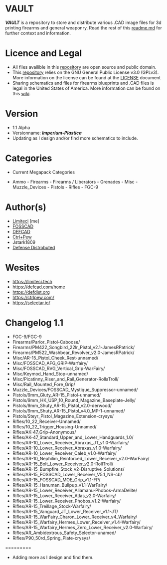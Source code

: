 # VAULT
**_VAULT_** is a repository to store and distribute various .CAD image files for 3d printing firearms and general weaponry. Read the rest of this [readme.md](https://github.com/limiteci/vault/blob/main/README.md) for further context and information.

# Licence and Legal
- All files availible in this [repository](https://github.com/limiteci/vault) are open source and public domain.
- This [repository](https://github.com/limiteci/vault) relies on the GNU General Public License v3.0 (GPLv3). More information on the license can be found at the [LICENSE](https://github.com/limiteci/vault/blob/main/LICENSE) document
- Sharing schematics and files for firearms blueprints and .CAD files is legal in the United States of America. More information can be found on this [wiki](https://en.wikipedia.org/wiki/Ghost_gun).

# Version
- 1.1 Alpha
- Versionname: **_Imperium-Plastica_**
- Updating as I design and/or find more schematics to include.

# Categories
* Current Megapack Categories
- Ammo - Firearms - Firearms / Liberators - Grenades - Misc - Muzzle_Devices - Pistols - Rifles - FGC-9

# Author(s)
- [Limiteci](https://limiteci.tech) [me]
- [FOSSCAD](https://fosscad.org/fc/)
- [DEFCAD](https://defcad.com/home/)
- [Ctrl+Pew](https://ctrlpew.com/)
- Jstark1809
- [Defense Distrobuted](https://defdist.org/)

# Wesites
- https://limiteci.tech
- https://defcad.com/home
- https://defdist.org
- https://ctrlpew.com/
- https://selectar.io/

# Changelog 1.1
- FGC-9/FGC-9
- Firearms/Parlor_Pistol-Caboose/
- Firearms/PM422_Songbird_22lr_Pistol_v2.1-JamesRPatrick/
- Firearms/PM522_Washbear_Revolver_v2.0-JamesRPatrick/
- Misc/AR-15_Pistol_Cheek_Rest-unnamed/
- Misc/FOSSCAD_AFG_GRIP-Warfairy/
- Misc/FOSSCAD_RVG_Vertical_Grip-WarFairy/
- Misc/Keymod_Hand_Stop-unnamed/
- Misc/Picatinny_Riser_and_Rail_Generator-RollaTroll/
- Misc/Rail_Mounted_Fore_Grip/
- Muzzle_Devices/FOSSCAD_Mystique_Suppressor-unnamed/
- Pistols/9mm_Gluty_AR-15_Pistol-unnamed/
- Pistols/9mm_HK_USP_10_Round_Magazine_Baseplate-Jelly/
- Pistols/9mm_Shuty_AR-15_Pistol_v2.0-derwood/
- Pistols/9mm_Shuty_AR-15_Pistol_v4.0_MP-1-unnamed/
- Pistols/Steyr_Pistol_Magazine_Extension-crysys/
- Rifles/10_22_Receiver-Unnamed/
- Rifles/10_22_Trigger_Housing-Unnamed/
- Rifles/AK-47_Grip-Anonymous/
- Rifles/AK-47_Standard_Upper_and_Lower_Handguards_1.0/
- Rifles/AR-10_Lower_Receiver_Abraxas_JT_v1.0-Warfairy/
- Rifles/AR-10_Lower_Receiver_Abraxas_v1.0-Warfairy/
- Rifles/AR-10_Lower_Receiver_Caleb_v1.0-Warfairy/
- Rifles/AR-10_Nephilim_Reinforced_Lower_Receiver_v2.0-WarFairy/
- Rifles/AR-15_Bolt_Lower_Receiver_v2.0-RollTroll/
- Rifles/AR-15_Bumpfire_Stock_v2-Disruptive_Solutions/
- Rifles/AR-15_FOSSCAD_Lower_Receiver_V5.1_NS-cb/
- Rifles/AR-15_FOSSCAD_MOE_Grip_v1.1-FP/
- Rifles/AR-15_Hanuman_Bullpup_v1.1-WarFairy/
- Rifles/AR-15_Lower_Receiver_Aliamanu-Phobos-ArmaDelite/
- Rifles/AR-15_Lower_Receiver_Atlas_v2.0-Warfairy/
- Rifles/AR-15_Lower_Receiver_Phobos_v1.2-Warfairy/
- Rifles/AR-15_Treillage_Stock-Warfairy/
- Rifles/AR-15_Vanguard_JT_Lower_Receiver_v1.1-JT/
- Rifles/AR-15_WarFairy_Charon_Lower_Receiver_v4_Warfairy/
- Rifles/AR-15_Warfairy_Hermes_Lower_Receiver_v1.4-Warfairy/
- Rifles/AR-15_Warfairy_Hermes_Zero_Lower_Receiver_v2.0-Warfairy/
- Rifles/AR_Ambidextrous_Safety_Selector-unamed/
- Rifles/P90_50rd_Spring_Plate-crysys/

=========
* Adding more as I design and find them.
